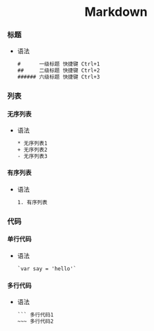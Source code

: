 <h1 align="center">Markdown</h1>

### 标题

- 语法

  ```tex
  #      一级标题 快捷键 Ctrl+1
  ##     二级标题 快捷键 Ctrl+2
  ###### 六级标题 快捷键 Ctrl+3
  ```

### 列表

#### 无序列表

- 语法

  ```tex
  * 无序列表1
  + 无序列表2
  - 无序列表3
  ```

#### 有序列表

- 语法

  ```tex
  1. 有序列表
  ```

### 代码

#### 单行代码

- 语法

  ```tex
  `var say = 'hello'`
  ```

#### 多行代码

- 语法

  ````tex
  ​``` 多行代码1
  ~~~ 多行代码2
  ````
